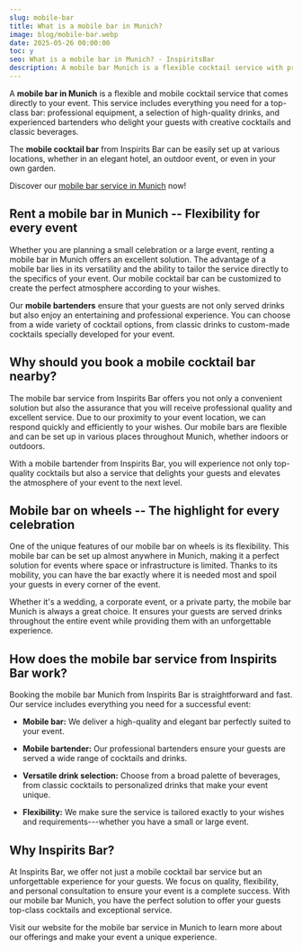 ```yaml
---
slug: mobile-bar
title: What is a mobile bar in Munich?
image: blog/mobile-bar.webp
date: 2025-05-26 00:00:00
toc: y
seo: What is a mobile bar in Munich? - InspiritsBar
description: A mobile bar Munich is a flexible cocktail service with professional bartenders and quality drinks, delivered directly to your event.
---
```

A **mobile bar in Munich** is a flexible and mobile cocktail service that comes directly to your event. This service includes everything you need for a top-class bar: professional equipment, a selection of high-quality drinks, and experienced bartenders who delight your guests with creative cocktails and classic beverages.

The **mobile cocktail bar** from Inspirits Bar can be easily set up at various locations, whether in an elegant hotel, an outdoor event, or even in your own garden.

Discover our [mobile bar service in Munich](/en/service/mobile-bar-munich/) now!

## Rent a mobile bar in Munich -- Flexibility for every event

Whether you are planning a small celebration or a large event, renting a mobile bar in Munich offers an excellent solution. The advantage of a mobile bar lies in its versatility and the ability to tailor the service directly to the specifics of your event. Our mobile cocktail bar can be customized to create the perfect atmosphere according to your wishes.

Our **mobile bartenders** ensure that your guests are not only served drinks but also enjoy an entertaining and professional experience. You can choose from a wide variety of cocktail options, from classic drinks to custom-made cocktails specially developed for your event.

## Why should you book a mobile cocktail bar nearby?

The mobile bar service from Inspirits Bar offers you not only a convenient solution but also the assurance that you will receive professional quality and excellent service. Due to our proximity to your event location, we can respond quickly and efficiently to your wishes. Our mobile bars are flexible and can be set up in various places throughout Munich, whether indoors or outdoors.

With a mobile bartender from Inspirits Bar, you will experience not only top-quality cocktails but also a service that delights your guests and elevates the atmosphere of your event to the next level.

## Mobile bar on wheels -- The highlight for every celebration

One of the unique features of our mobile bar on wheels is its flexibility. This mobile bar can be set up almost anywhere in Munich, making it a perfect solution for events where space or infrastructure is limited. Thanks to its mobility, you can have the bar exactly where it is needed most and spoil your guests in every corner of the event.

Whether it's a wedding, a corporate event, or a private party, the mobile bar Munich is always a great choice. It ensures your guests are served drinks throughout the entire event while providing them with an unforgettable experience.

## How does the mobile bar service from Inspirits Bar work?

Booking the mobile bar Munich from Inspirits Bar is straightforward and fast. Our service includes everything you need for a successful event:

- **Mobile bar:** We deliver a high-quality and elegant bar perfectly suited to your event.

- **Mobile bartender:** Our professional bartenders ensure your guests are served a wide range of cocktails and drinks.

- **Versatile drink selection:** Choose from a broad palette of beverages, from classic cocktails to personalized drinks that make your event unique.

- **Flexibility:** We make sure the service is tailored exactly to your wishes and requirements---whether you have a small or large event.

## Why Inspirits Bar?

At Inspirits Bar, we offer not just a mobile cocktail bar service but an unforgettable experience for your guests. We focus on quality, flexibility, and personal consultation to ensure your event is a complete success. With our mobile bar Munich, you have the perfect solution to offer your guests top-class cocktails and exceptional service.

Visit our website for the mobile bar service in Munich to learn more about our offerings and make your event a unique experience.